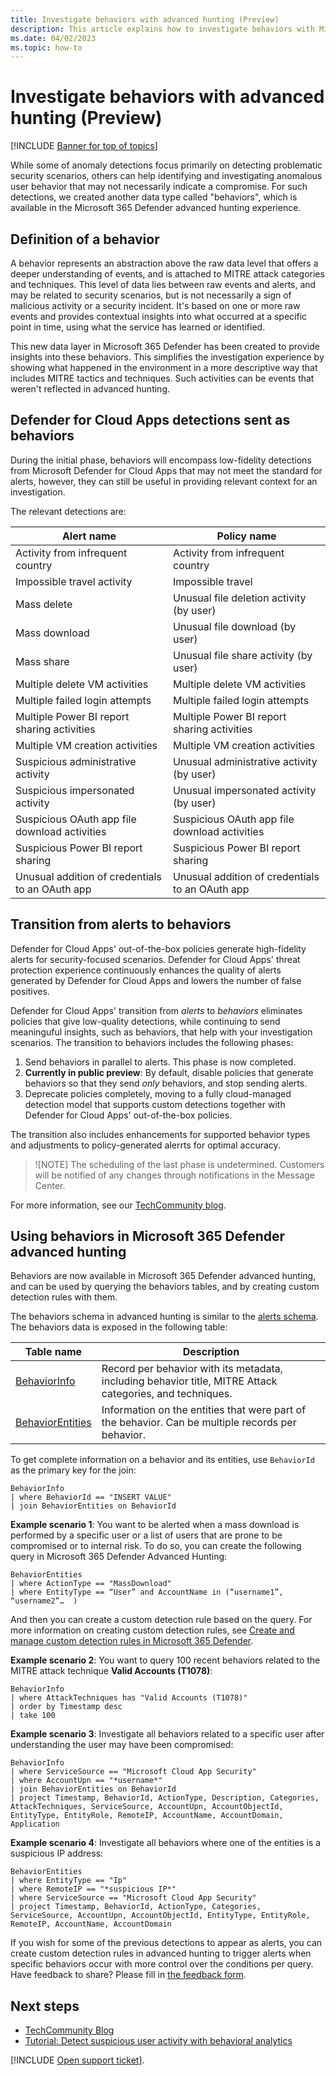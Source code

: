 ```yaml
---
title: Investigate behaviors with advanced hunting (Preview)
description: This article explains how to investigate behaviors with Microsoft 365 Defender advanced hunting in Microsoft Defender for Cloud Apps. 
ms.date: 04/02/2023
ms.topic: how-to
---
```


# Investigate behaviors with advanced hunting (Preview)

[!INCLUDE [Banner for top of topics](includes/banner.md)]

While some of anomaly detections focus primarily on detecting problematic security scenarios, others can help identifying and investigating anomalous user behavior that may not necessarily indicate a compromise. For such detections, we created another data type called "behaviors", which is available in the Microsoft 365 Defender advanced hunting experience.

## Definition of a behavior

A behavior represents an abstraction above the raw data level that offers a deeper understanding of events, and is attached to MITRE attack categories and techniques. This level of data lies between raw events and alerts,  and may be related to security scenarios, but is not necessarily a sign of malicious activity or  a security incident. It's based on one or more raw events and provides contextual insights into what occurred at a specific point in time, using what the service has learned or identified.

This new data layer in Microsoft 365 Defender has been created to provide insights into these behaviors. This simplifies the investigation experience by showing what happened in the environment in a more descriptive way that includes MITRE tactics and techniques. Such activities can be events that weren't reflected in advanced hunting.

## Defender for Cloud Apps detections sent as behaviors

During the initial phase, behaviors will encompass low-fidelity detections from Microsoft Defender for Cloud Apps that may not meet the standard for alerts, however, they can still be useful in providing relevant context for an investigation.

The relevant detections are:

|Alert name  |Policy name  |
|---------|---------|
|Activity from infrequent country  |Activity from infrequent country   |
|Impossible travel activity  |Impossible travel  |
|Mass delete  |Unusual file deletion activity (by user)  |
|Mass download  |Unusual file download (by user)  |
|Mass share  |Unusual file share activity (by user)  |
|Multiple delete VM activities  |Multiple delete VM activities  |
|Multiple failed login attempts  |Multiple failed login attempts  |
|Multiple Power BI report sharing activities  |Multiple Power BI report sharing activities  |
|Multiple VM creation activities  |Multiple VM creation activities  |
|Suspicious administrative activity  |Unusual administrative activity (by user)  |
|Suspicious impersonated activity  |Unusual impersonated activity (by user)  |
|Suspicious OAuth app file download activities  |Suspicious OAuth app file download activities  |
|Suspicious Power BI report sharing  |Suspicious Power BI report sharing   |
|Unusual addition of credentials to an OAuth app  |Unusual addition of credentials to an OAuth app  |


## Transition from alerts to behaviors

Defender for Cloud Apps' out-of-the-box policies generate high-fidelity alerts for security-focused scenarios. Defender for Cloud Apps' threat protection experience continuously enhances the quality of alerts generated by Defender for Cloud Apps and lowers the number of false positives. 

Defender for Cloud Apps' transition from *alerts* to *behaviors* eliminates policies that give low-quality detections, while continuing to send meaninguful insights, such as behaviors, that help with your investigation scenarios. The transition to behaviors includes the following phases:

1. Send behaviors in parallel to alerts. This phase is now completed.
1. **Currently in public preview**: By default, disable policies that generate behaviors so that they send *only* behaviors, and stop sending alerts.
1. Deprecate policies completely, moving to a fully cloud-managed detection model that supports custom detections together with Defender for Cloud Apps' out-of-the-box policies.

The transition also includes enhancements for supported behavior types and adjustments to policy-generated alerrts for optimal accuracy.

> ![NOTE]
> The scheduling of the last phase is undetermined. Customers will be notified of any changes through notifications in the Message Center. 

For more information, see our [TechCommunity blog](https://techcommunity.microsoft.com/t5/microsoft-365-defender-blog/transform-the-way-you-investigate-by-using-behaviors-amp-new/ba-p/3825154).

## Using behaviors in Microsoft 365 Defender advanced hunting

Behaviors are now available in Microsoft 365 Defender advanced hunting, and can be used by querying the behaviors tables, and by creating custom detection rules with them.

The behaviors schema in advanced hunting is similar to the [alerts schema](/microsoft-365/security/defender/advanced-hunting-alertinfo-table). The behaviors data is exposed in the following table:

|Table name  |Description  |
|---------|---------|
|[BehaviorInfo  ](/microsoft-365/security/defender/advanced-hunting-behaviorinfo-table) | Record per behavior with its metadata, including behavior title, MITRE Attack categories, and techniques. |
|[BehaviorEntities   ](/microsoft-365/security/defender/advanced-hunting-behaviorentities-table) | Information on the entities that were part of the behavior. Can be multiple records per behavior.        |

To get complete information on a behavior and its entities, use `BehaviorId` as the primary key for the join:

```kusto
BehaviorInfo
| where BehaviorId == "INSERT VALUE"
| join BehaviorEntities on BehaviorId
```

**Example scenario 1**: You want to be alerted when a mass download is performed by a specific user or a list of users that are prone to be compromised or to internal risk. To do so, you can create the following query in Microsoft 365 Defender Advanced Hunting:

```kusto
BehaviorEntities
| where ActionType == "MassDownload" 
| where EntityType == “User” and AccountName in (“username1”, “username2”…  ) 
```

And then you can create a custom detection rule based on the query. For more information on creating custom detection rules, see [Create and manage custom detection rules in Microsoft 365 Defender](/microsoft-365/security/defender/custom-detection-rules).

**Example scenario 2**: You want to query 100 recent behaviors related to the MITRE attack technique **Valid Accounts (T1078)**:

```kusto
BehaviorInfo
| where AttackTechniques has "Valid Accounts (T1078)"
| order by Timestamp desc 
| take 100
```

**Example scenario 3**: Investigate all behaviors related to a specific user after understanding the user may have been compromised:

```kusto
BehaviorInfo
| where ServiceSource == "Microsoft Cloud App Security"
| where AccountUpn == "*username*"
| join BehaviorEntities on BehaviorId
| project Timestamp, BehaviorId, ActionType, Description, Categories, AttackTechniques, ServiceSource, AccountUpn, AccountObjectId, EntityType, EntityRole, RemoteIP, AccountName, AccountDomain, Application
```

**Example scenario 4**: Investigate all behaviors where one of the entities is a suspicious IP address:

```kusto
BehaviorEntities
| where EntityType == "Ip"
| where RemoteIP == "*suspicious IP*"
| where ServiceSource == "Microsoft Cloud App Security"
| project Timestamp, BehaviorId, ActionType, Categories, ServiceSource, AccountUpn, AccountObjectId, EntityType, EntityRole, RemoteIP, AccountName, AccountDomain
```

If you wish for some of the previous detections to appear as alerts, you can create custom detection rules in advanced hunting to trigger alerts when specific behaviors occur with more control over the conditions per query.
Have feedback to share? Please fill in [the feedback form](https://forms.office.com/r/x0mX5hBkGu).

## Next steps

- [TechCommunity Blog](https://techcommunity.microsoft.com/t5/microsoft-365-defender-blog/transform-the-way-you-investigate-by-using-behaviors-amp-new/ba-p/3825154)
- [Tutorial: Detect suspicious user activity with behavioral analytics](tutorial-suspicious-activity.md)

[!INCLUDE [Open support ticket](includes/support.md)].






























